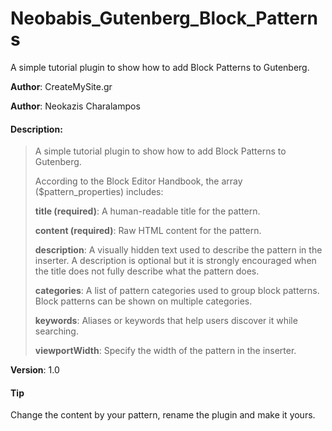 # Neobabis_Gutenberg_Block_Patterns
A simple tutorial plugin to show how to add Block Patterns to Gutenberg.

**Author**: CreateMySite.gr

**Author**: Neokazis Charalampos

#### Description:

> A simple tutorial plugin to show how to add Block Patterns to Gutenberg.
>
> According to the Block Editor Handbook, the array ($pattern_properties) includes:
>
> **title (required)**: A human-readable title for the pattern.
>
> **content (required)**: Raw HTML content for the pattern.
>
> **description**: A visually hidden text used to describe the pattern in the inserter. A description is optional but it is strongly encouraged when the title does not fully describe what the pattern does.
>
> **categories**: A list of pattern categories used to group block patterns. Block patterns can be shown on multiple categories.
>
> **keywords**: Aliases or keywords that help users discover it while searching.
>
> **viewportWidth**: Specify the width of the pattern in the inserter.



**Version**: 1.0

#### Tip
Change the content by your pattern, rename the plugin and make it yours.
